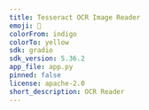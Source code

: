 ```yaml
---
title: Tesseract OCR Image Reader
emoji: 🦀
colorFrom: indigo
colorTo: yellow
sdk: gradio
sdk_version: 5.36.2
app_file: app.py
pinned: false
license: apache-2.0
short_description: OCR Reader
---
```



